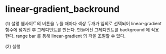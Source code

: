 # linear-gradient_backround

(1) 설명
    웹사이트의 버튼을 누를 때마다 색상 두개가 임의로 선택되어 linear-gradient 함수에 넘겨진 후 그레디언트를 만든다.
    만들어진 그레디언트를 background 에 적용한다.
    range bar 를 통해 linear-gradient 의 각을 조절할 수 있다.
   
(2) 실행
